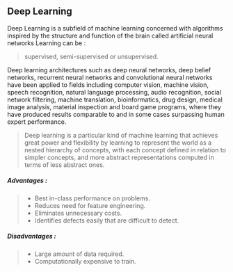 ## Deep Learning
Deep Learning is a subfield of machine learning concerned with algorithms inspired by the structure and function of the brain called artificial neural networks
Learning can be :
> supervised, semi-supervised or unsupervised.

Deep learning architectures such as deep neural networks, deep belief networks, recurrent neural networks and convolutional neural networks have been applied to fields including computer vision, machine vision, speech recognition, natural language processing, audio recognition, social network filtering, machine translation, bioinformatics, drug design, medical image analysis, material inspection and board game programs, where they have produced results comparable to and in some cases surpassing human expert performance.
> Deep learning is a particular kind of machine learning that achieves great power and flexibility by learning to represent the world as a nested hierarchy of concepts, with each concept defined in relation to simpler concepts, and more abstract representations computed in terms of less abstract ones.

##### Advantages :

>* Best in-class performance on problems.
>* Reduces need for feature engineering.
>* Eliminates unnecessary costs.
>* Identifies defects easily that are difficult to detect.
##### Disadvantages :

>* Large amount of data required.
>* Computationally expensive to train.
